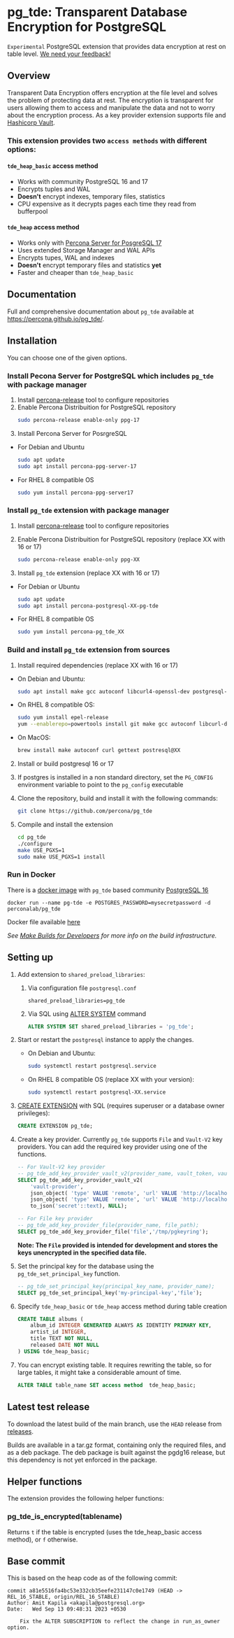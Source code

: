 # pg_tde: Transparent Database Encryption for PostgreSQL

`Experimental` PostgreSQL extension that provides data encryption at rest on table level. [We need your feedback!](https://github.com/percona/pg_tde/discussions/151)

## Overview
Transparent Data Encryption offers encryption at the file level and solves the problem of protecting data at rest. The encryption is transparent for users allowing them to access and manipulate the data and not to worry about the encryption process. As a key provider extension supports file and [Hashicorp Vault](https://www.vaultproject.io/).

### This extension provides two `access methods` with different options:

#### `tde_heap_basic` access method
- Works with community PostgreSQL 16 and 17
- Encrypts tuples and WAL
- **Doesn't** encrypt indexes, temporary files, statistics
- CPU expensive as it decrypts pages each time they read from bufferpool 

#### `tde_heap` access method
- Works only with [Percona Server for PosgreSQL 17](https://docs.percona.com/postgresql/17/postgresql-server.html)
- Uses extended Storage Manager and WAL APIs
- Encrypts tupes, WAL and indexes
- **Doesn't** encrypt temporary files and statistics **yet**
- Faster and cheaper than `tde_heap_basic`

## Documentation

Full and comprehensive documentation about `pg_tde` available at https://percona.github.io/pg_tde/.

## Installation

You can choose one of the given options.

### Install Pecona Server for PostgreSQL which includes `pg_tde` with package manager

   1. Install [percona-release](https://docs.percona.com/percona-software-repositories/installing.html) tool to configure repositories
   2. Enable Percona Distribuition for PostgreSQL repository  
        ```sh
        sudo percona-release enable-only ppg-17
        ```
   3. Install Percona Server for PosrgreSQL
   - For Debian and Ubuntu
        ```sh
        sudo apt update
        sudo apt install percona-ppg-server-17
        ```
   - For RHEL 8 compatible OS
        ```sh
        sudo yum install percona-ppg-server17
        ```

### Install `pg_tde` extension with package manager

  1. Install [percona-release](https://docs.percona.com/percona-software-repositories/installing.html) tool to configure repositories
  2. Enable Percona Distribuition for PostgreSQL repository (replace XX with 16 or 17) 
        ```sh
        sudo percona-release enable-only ppg-XX
        ```

  3. Install `pg_tde` extension (replace XX with 16 or 17)
   - For Debian or Ubuntu
        ```sh
        sudo apt update
        sudo apt install percona-postgresql-XX-pg-tde
        ```
   - For RHEL 8 compatible OS
        ```sh
        sudo yum install percona-pg_tde_XX
        ```


### Build and install `pg_tde` extension from sources
  1. Install required dependencies (replace XX with 16 or 17)
   - On Debian and Ubuntu:
        ```sh
        sudo apt install make gcc autoconf libcurl4-openssl-dev postgresql-server-dev-XX
        ```
     
   - On RHEL 8 compatible OS:
        ```sh
        sudo yum install epel-release
        yum --enablerepo=powertools install git make gcc autoconf libcurl-devel perl-IPC-Run redhat-rpm-config openssl-devel postgresqlXX-devel 
        ```

   - On MacOS:
        ```sh
        brew install make autoconf curl gettext postresql@XX
        ```

  2. Install or build postgresql 16 or 17
  3. If postgres is installed in a non standard directory, set the `PG_CONFIG` environment variable to point to the `pg_config` executable

  4. Clone the repository, build and install it with the following commands:  

     ```sh
     git clone https://github.com/percona/pg_tde
     ```
  
   5. Compile and install the extension

      ```sh
      cd pg_tde
      ./configure
      make USE_PGXS=1
      sudo make USE_PGXS=1 install
      ```

### Run in Docker

There is a [docker image](https://hub.docker.com/r/perconalab/pg_tde) with `pg_tde` based community [PostgreSQL 16](https://hub.docker.com/_/postgres) 

```
docker run --name pg-tde -e POSTGRES_PASSWORD=mysecretpassword -d perconalab/pg_tde
```
Docker file available [here](https://github.com/percona/pg_tde/blob/main/docker/Dockerfile)


_See [Make Builds for Developers](https://github.com/percona/pg_tde/wiki/Make-builds-for-developers) for more info on the build infrastructure._

## Setting up

  1. Add extension to `shared_preload_libraries`:
      1. Via configuration file `postgresql.conf `
            ```
            shared_preload_libraries=pg_tde 
            ```
      2. Via SQL using [ALTER SYSTEM](https://www.postgresql.org/docs/current/sql-altersystem.html) command
            ```sql
            ALTER SYSTEM SET shared_preload_libraries = 'pg_tde';
            ```
   2. Start or restart the `postgresql` instance to apply the changes.
      * On Debian and Ubuntu:

        ```sh
        sudo systemctl restart postgresql.service
        ```

      * On RHEL 8 compatible OS (replace XX with your version):
        ```sh
        sudo systemctl restart postgresql-XX.service
        ``` 
   3. [CREATE EXTENSION](https://www.postgresql.org/docs/current/sql-createextension.html) with SQL (requires superuser or a database owner privileges):

        ```sql
        CREATE EXTENSION pg_tde;
        ```
   4. Create a key provider. Currently `pg_tde` supports `File` and `Vault-V2` key providers. You can add the required key provider using one of the functions.
   

        ```sql
        -- For Vault-V2 key provider
        -- pg_tde_add_key_provider_vault_v2(provider_name, vault_token, vault_url, vault_mount_path, vault_ca_path)
        SELECT pg_tde_add_key_provider_vault_v2(
            'vault-provider',
            json_object( 'type' VALUE 'remote', 'url' VALUE 'http://localhost:8888/token' ),
            json_object( 'type' VALUE 'remote', 'url' VALUE 'http://localhost:8888/url' ),
            to_json('secret'::text), NULL);

        -- For File key provider
        -- pg_tde_add_key_provider_file(provider_name, file_path);
        SELECT pg_tde_add_key_provider_file('file','/tmp/pgkeyring');
        ```

        **Note: The `File` provided is intended for development and stores the keys unencrypted in the specified data file.**

   5. Set the principal key for the database using the `pg_tde_set_principal_key` function.

        ```sql
        -- pg_tde_set_principal_key(principal_key_name, provider_name);
        SELECT pg_tde_set_principal_key('my-principal-key','file');
        ```
   
   6. Specify `tde_heap_basic` or `tde_heap` access method during table creation
        ```sql
        CREATE TABLE albums (
            album_id INTEGER GENERATED ALWAYS AS IDENTITY PRIMARY KEY,
            artist_id INTEGER,
            title TEXT NOT NULL,
            released DATE NOT NULL
        ) USING tde_heap_basic;
        ```
   7. You can encrypt existing table. It requires rewriting the table, so for large tables, it might take a considerable amount of time. 
        ```sql
        ALTER TABLE table_name SET access method  tde_heap_basic;
        ```


## Latest test release

To download the latest build of the main branch, use the `HEAD` release from [releases](https://github.com/percona/pg_tde/releases).

Builds are available in a tar.gz format, containing only the required files, and as a deb package.
The deb package is built against the pgdg16 release, but this dependency is not yet enforced in the package.




## Helper functions

The extension provides the following helper functions:

### pg_tde_is_encrypted(tablename)

Returns `t` if the table is encrypted (uses the tde_heap_basic access method), or `f` otherwise.

## Base commit

This is based on the heap code as of the following commit:

```
commit a81e5516fa4bc53e332cb35eefe231147c0e1749 (HEAD -> REL_16_STABLE, origin/REL_16_STABLE)
Author: Amit Kapila <akapila@postgresql.org>
Date:   Wed Sep 13 09:48:31 2023 +0530

    Fix the ALTER SUBSCRIPTION to reflect the change in run_as_owner option.
```

